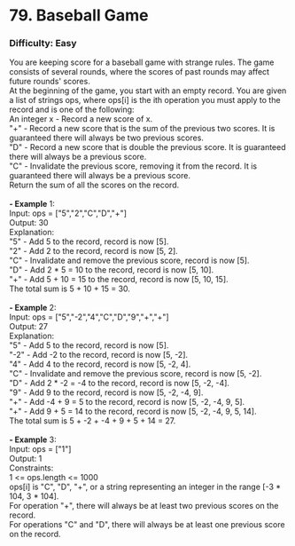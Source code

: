 # 79. Baseball Game
### Difficulty: Easy
You are keeping score for a baseball game with strange rules. The game consists of several rounds, where the scores of past rounds may affect future rounds' scores. <br/> At the beginning of the game, you start with an empty record. You are given a list of strings ops, where ops[i] is the ith operation you must apply to the record and is one of the following: <br/> An integer x - Record a new score of x. <br/> "+" - Record a new score that is the sum of the previous two scores. It is guaranteed there will always be two previous scores. <br/> "D" - Record a new score that is double the previous score. It is guaranteed there will always be a previous score. <br/> "C" - Invalidate the previous score, removing it from the record. It is guaranteed there will always be a previous score. <br/> Return the sum of all the scores on the record. <br/>   <br/><b>- Example</b> 1: <br/> Input: ops = ["5","2","C","D","+"] <br/> Output: 30 <br/> Explanation: <br/> "5" - Add 5 to the record, record is now [5]. <br/> "2" - Add 2 to the record, record is now [5, 2]. <br/> "C" - Invalidate and remove the previous score, record is now [5]. <br/> "D" - Add 2 * 5 = 10 to the record, record is now [5, 10]. <br/> "+" - Add 5 + 10 = 15 to the record, record is now [5, 10, 15]. <br/> The total sum is 5 + 10 + 15 = 30. <br/> <br/><b>- Example</b> 2: <br/> Input: ops = ["5","-2","4","C","D","9","+","+"] <br/> Output: 27 <br/> Explanation: <br/> "5" - Add 5 to the record, record is now [5]. <br/> "-2" - Add -2 to the record, record is now [5, -2]. <br/> "4" - Add 4 to the record, record is now [5, -2, 4]. <br/> "C" - Invalidate and remove the previous score, record is now [5, -2]. <br/> "D" - Add 2 * -2 = -4 to the record, record is now [5, -2, -4]. <br/> "9" - Add 9 to the record, record is now [5, -2, -4, 9]. <br/> "+" - Add -4 + 9 = 5 to the record, record is now [5, -2, -4, 9, 5]. <br/> "+" - Add 9 + 5 = 14 to the record, record is now [5, -2, -4, 9, 5, 14]. <br/> The total sum is 5 + -2 + -4 + 9 + 5 + 14 = 27. <br/> <br/><b>- Example</b> 3: <br/> Input: ops = ["1"] <br/> Output: 1 <br/>   Constraints: <br/> 1 <= ops.length <= 1000 <br/> ops[i] is "C", "D", "+", or a string representing an integer in the range [-3 * 104, 3 * 104]. <br/> For operation "+", there will always be at least two previous scores on the record. <br/> For operations "C" and "D", there will always be at least one previous score on the record.